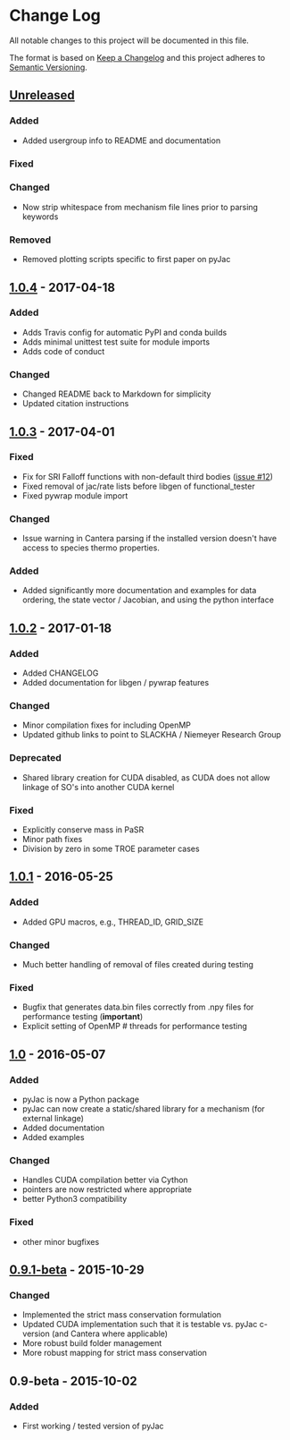# Change Log
All notable changes to this project will be documented in this file.

The format is based on [Keep a Changelog](http://keepachangelog.com/)
and this project adheres to [Semantic Versioning](http://semver.org/).

## [Unreleased]
### Added
- Added usergroup info to README and documentation

### Fixed

### Changed
- Now strip whitespace from mechanism file lines prior to parsing keywords

### Removed
- Removed plotting scripts specific to first paper on pyJac


## [1.0.4] - 2017-04-18
### Added
 - Adds Travis config for automatic PyPI and conda builds
 - Adds minimal unittest test suite for module imports
 - Adds code of conduct

### Changed
 - Changed README back to Markdown for simplicity
 - Updated citation instructions

## [1.0.3] - 2017-04-01
### Fixed
 - Fix for SRI Falloff functions with non-default third bodies ([issue #12](https://github.com/SLACKHA/pyJac/issues/12))
 - Fixed removal of jac/rate lists before libgen of functional_tester
 - Fixed pywrap module import

### Changed
 - Issue warning in Cantera parsing if the installed version doesn't have access to species thermo properties.

### Added
 - Added significantly more documentation and examples for data ordering,
 the state vector / Jacobian, and using the python interface

## [1.0.2] - 2017-01-18
### Added
 - Added CHANGELOG
 - Added documentation for libgen / pywrap features

### Changed
 - Minor compilation fixes for including OpenMP
 - Updated github links to point to SLACKHA / Niemeyer Research Group

### Deprecated
 - Shared library creation for CUDA disabled, as CUDA does not allow linkage of SO's into another CUDA kernel

### Fixed
 - Explicitly conserve mass in PaSR
 - Minor path fixes
 - Division by zero in some TROE parameter cases

## [1.0.1] - 2016-05-25
### Added
 - Added GPU macros, e.g., THREAD_ID, GRID_SIZE

### Changed
 - Much better handling of removal of files created during testing

### Fixed
 - Bugfix that generates data.bin files correctly from .npy files for performance testing (**important**)
 - Explicit setting of OpenMP # threads for performance testing

## [1.0] - 2016-05-07
### Added
 - pyJac is now a Python package
 - pyJac can now create a static/shared library for a mechanism (for external linkage)
 - Added documentation
 - Added examples

### Changed
 - Handles CUDA compilation better via Cython
 - pointers are now restricted where appropriate
 - better Python3 compatibility

### Fixed
 - other minor bugfixes

## [0.9.1-beta] - 2015-10-29
### Changed
 - Implemented the strict mass conservation formulation
 - Updated CUDA implementation such that it is testable vs. pyJac c-version (and Cantera where applicable)
 - More robust build folder management
 - More robust mapping for strict mass conservation

## 0.9-beta - 2015-10-02
### Added
 - First working / tested version of pyJac


[Unreleased]: https://github.com/slackha/pyJac/compare/v1.0.4...HEAD
[1.0.4]: https://github.com/slackha/pyJac/compare/v1.0.3...v1.0.4
[1.0.3]: https://github.com/slackha/pyJac/compare/v1.0.2...v1.0.3
[1.0.2]: https://github.com/slackha/pyJac/compare/v1.0.1...v1.0.2
[1.0.1]: https://github.com/slackha/pyJac/compare/v1.0...v1.0.1
[1.0]: https://github.com/slackha/pyJac/compare/v0.9.1-beta...v1.0
[0.9.1-beta]: https://github.com/slackha/pyJac/compare/v0.9-beta...v0.9.1-beta
